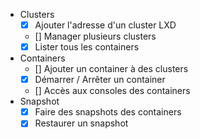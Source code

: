 - Clusters
  - [x] Ajouter l'adresse d'un cluster LXD
  - [] Manager plusieurs clusters
  - [x] Lister tous les containers
- Containers
  - [] Ajouter un container à des clusters
  - [x] Démarrer / Arrêter un container
  - [] Accès aux consoles des containers
- Snapshot
  - [x] Faire des snapshots des containers
  - [x] Restaurer un snapshot
